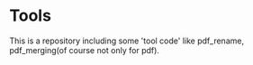 # Tools
This is a repository including some 'tool code' like pdf_rename, pdf_merging(of course not only for pdf).
